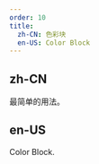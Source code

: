 ```yaml
---
order: 10
title:
  zh-CN: 色彩块
  en-US: Color Block
---
```


## zh-CN

最简单的用法。

## en-US

Color Block.
